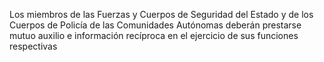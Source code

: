 Los miembros de las Fuerzas y Cuerpos de Seguridad del Estado y de los Cuerpos de Policía de las Comunidades Autónomas deberán prestarse mutuo auxilio e información recíproca en el ejercicio de sus funciones respectivas